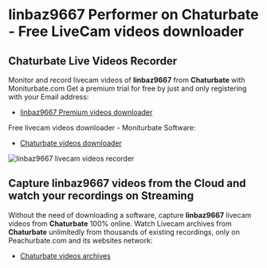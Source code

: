# linbaz9667 Performer on Chaturbate - Free LiveCam videos downloader

## Chaturbate Live Videos Recorder

Monitor and record livecam videos of **linbaz9667** from **Chaturbate** with Moniturbate.com
Get a premium trial for free by just and only registering with your Email address:
* [linbaz9667 Premium videos downloader](https://moniturbate.com/request-demo-licence-key.html)

Free livecam videos downloader - Moniturbate Software:
* [Chaturbate videos downloader](https://moniturbate.com/moniturbate-download-software.html)

![linbaz9667 livecam videos recorder](https://peachurnet.com/templates/moniturbate-software.png)


## Capture linbaz9667 videos from the Cloud and watch your recordings on Streaming

Without the need of downloading a software, capture **linbaz9667** livecam videos from **Chaturbate** 100% online.
Watch Livecam archives from **Chaturbate** unlimitedly from thousands of existing recordings, only on Peachurbate.com and its websites network:
* [Chaturbate videos archives](https://peachurnet.com/)